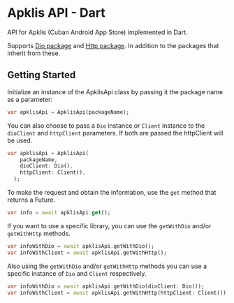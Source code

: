 # Apklis API - Dart

API for Apklis (Cuban Android App Store) implemented in Dart.

Supports [Dio package](https://pub.dev/packages/dio) and [Http package](https://pub.dev/packages/http). In addition to the packages that inherit from these.

## Getting Started

Initialize an instance of the ApklisApi class by passing it the package name as a parameter:

```dart
var apklisApi = ApklisApi(packageName);
```

You can also choose to pass a `Dio` instance or `Client` instance to the `dioClient` and `httpClient` parameters. If both are passed the httpClient will be used.

```dart
var apklisApi = ApklisApi(
    packageName,
    dioClient: Dio(),
    httpClient: Client(),
  );
```

To make the request and obtain the information, use the `get` method that returns a Future.

```dart
var info = await apklisApi.get();
```

If you want to use a specific library, you can use the `getWithDio` and/or `getWithHttp` methods.

```dart
var infoWithDio = await apklisApi.getWithDio();
var infoWithClient = await apklisApi.getWithHttp();
```

Also using the `getWithDio` and/or `getWithHttp` methods you can use a specific instance of `Dio` and `Client` respectively.

```dart
var infoWithDio = await apklisApi.getWithDio(dioClient: Dio());
var infoWithClient = await apklisApi.getWithHttp(httpClient: Client());
```
